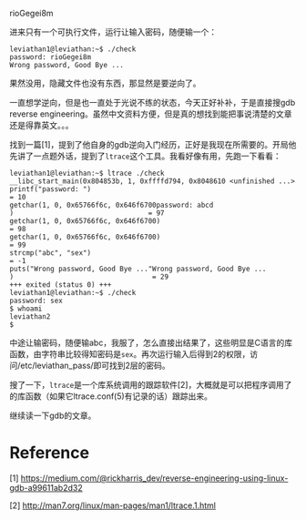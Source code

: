 rioGegei8m

进来只有一个可执行文件，运行让输入密码，随便输一个：
```
leviathan1@leviathan:~$ ./check 
password: rioGegei8m    
Wrong password, Good Bye ...
```
果然没用，隐藏文件也没有东西，那显然是要逆向了。

一直想学逆向，但是也一直处于光说不练的状态，今天正好补补，于是直接搜gdb reverse engineering。虽然中文资料方便，但是真的想找到能把事说清楚的文章还是得靠英文。。。

找到一篇[1]，提到了他自身的gdb逆向入门经历，正好是我现在所需要的。开局他先讲了一点题外话，提到了`ltrace`这个工具。我看好像有用，先跑一下看看：
```shell
leviathan1@leviathan:~$ ltrace ./check 
__libc_start_main(0x804853b, 1, 0xffffd794, 0x8048610 <unfinished ...>
printf("password: ")                                                  = 10
getchar(1, 0, 0x65766f6c, 0x646f6700password: abcd
)                                 = 97
getchar(1, 0, 0x65766f6c, 0x646f6700)                                 = 98
getchar(1, 0, 0x65766f6c, 0x646f6700)                                 = 99
strcmp("abc", "sex")                                                  = -1
puts("Wrong password, Good Bye ..."Wrong password, Good Bye ...
)                                  = 29
+++ exited (status 0) +++
leviathan1@leviathan:~$ ./check
password: sex
$ whoami
leviathan2
$
```
中途让输密码，随便输abc，我服了，怎么直接出结果了，这些明显是C语言的库函数，由字符串比较得知密码是`sex`。再次运行输入后得到2的权限，访问/etc/leviathan_pass/即可找到2层的密码。

搜了一下，`ltrace`是一个库系统调用的跟踪软件[2]，大概就是可以把程序调用了的库函数（如果它ltrace.conf(5)有记录的话）跟踪出来。

继续读一下gdb的文章。

# Reference
[1] https://medium.com/@rickharris_dev/reverse-engineering-using-linux-gdb-a99611ab2d32

[2] http://man7.org/linux/man-pages/man1/ltrace.1.html